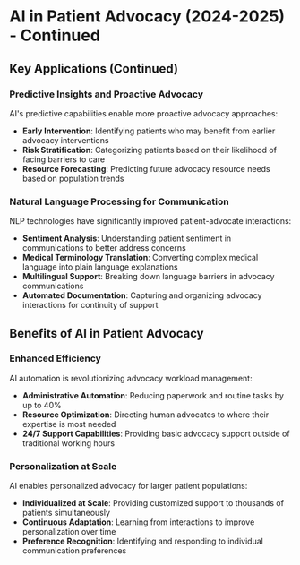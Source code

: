 # AI in Patient Advocacy (2024-2025) - Continued

## Key Applications (Continued)

### Predictive Insights and Proactive Advocacy

AI's predictive capabilities enable more proactive advocacy approaches:

- **Early Intervention**: Identifying patients who may benefit from earlier advocacy interventions
- **Risk Stratification**: Categorizing patients based on their likelihood of facing barriers to care
- **Resource Forecasting**: Predicting future advocacy resource needs based on population trends

### Natural Language Processing for Communication

NLP technologies have significantly improved patient-advocate interactions:

- **Sentiment Analysis**: Understanding patient sentiment in communications to better address concerns
- **Medical Terminology Translation**: Converting complex medical language into plain language explanations
- **Multilingual Support**: Breaking down language barriers in advocacy communications
- **Automated Documentation**: Capturing and organizing advocacy interactions for continuity of support

## Benefits of AI in Patient Advocacy

### Enhanced Efficiency

AI automation is revolutionizing advocacy workload management:

- **Administrative Automation**: Reducing paperwork and routine tasks by up to 40%
- **Resource Optimization**: Directing human advocates to where their expertise is most needed
- **24/7 Support Capabilities**: Providing basic advocacy support outside of traditional working hours

### Personalization at Scale

AI enables personalized advocacy for larger patient populations:

- **Individualized at Scale**: Providing customized support to thousands of patients simultaneously
- **Continuous Adaptation**: Learning from interactions to improve personalization over time
- **Preference Recognition**: Identifying and responding to individual communication preferences
